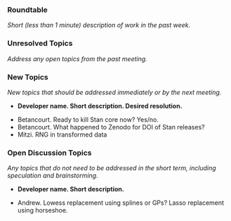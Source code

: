 ### Roundtable
_Short (less than 1 minute) description of work in the past week._

### Unresolved Topics
_Address any open topics from the past meeting._

### New Topics
_New topics that should be addressed immediately or by the next
meeting._

* __Developer name.  Short description.  Desired resolution.__

- Betancourt.  Ready to kill Stan core now?  Yes/no.
- Betancourt.  What happened to Zenodo for DOI of Stan releases?
- Mitzi. RNG in transformed data

### Open Discussion Topics
_Any topics that do not need to be addressed in the short term,
including speculation and brainstorming._

* __Developer name.  Short description.__

- Andrew.  Lowess replacement using splines or GPs?  Lasso replacement using horseshoe.